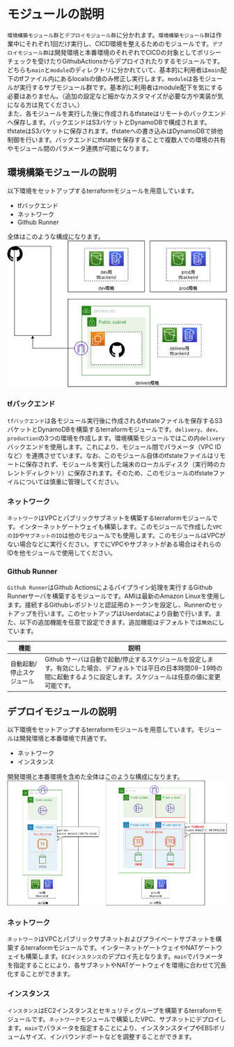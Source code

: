 
# モジュールの説明
`環境構築モジュール群`と`デプロイモジュール群`に分かれます。`環境構築モジュール群`は作業中にそれぞれ1回だけ実行し、CICD環境を整えるためのモジュールです。`デプロイモジュール群`は開発環境と本番環境のそれぞれでCICDの対象としてポリシーチェックを受けたりGithubActionsからデプロイされたりするモジュールです。  
どちらも`main`と`module`のディレクトリに分かれていて、基本的に利用者は`main`配下のtfファイル内にあるlocalsの値のみ修正し実行します。`module`は各モジュールが実行するサブモジュール群です。基本的に利用者はmodule配下を気にする必要はありません。（追加の設定など細かなカスタマイズが必要な方や実装が気になる方は見てください。）  
また、各モジュールを実行した後に作成されるtfstateはリモートのバックエンドへ保存します。バックエンドはS3バケットとDynamoDBで構成されます。tfstateはS3バケットに保存されます。tfstateへの書き込みはDynamoDBで排他制御を行います。バックエンドにtfstateを保存することで複数人での環境の共有やモジュール間のパラメータ連携が可能になります。  

## 環境構築モジュールの説明

以下環境をセットアップするterraformモジュールを用意しています。

- tfバックエンド
- ネットワーク
- Github Runner

全体はこのような構成になります。  
![全体図](../images/use-runner.png)  

### tfバックエンド

`tfバックエンド`は各モジュール実行後に作成されるtfstateファイルを保存するS3バケットとDynamoDBを構築するterraformモジュールです。`delivery`、`dev`、`production`の3つの環境を作成します。環境構築モジュールではこの内`delivery`バックエンドを使用します。これにより、モジュール間でパラメータ（VPC IDなど）を連携させています。なお、このモジュール自体のtfstateファイルはリモートに保存されず、モジュールを実行した端末のローカルディスク（実行時のカレントディレクトリ）に保存されます。そのため、このモジュールのtfstateファイルについては慎重に管理してください。

### ネットワーク

`ネットワーク`はVPCとパブリックサブネットを構築するterraformモジュールです。インターネットゲートウェイも構築します。このモジュールで作成した`VPCのID`や`サブネットのID`は他のモジュールでも使用します。このモジュールはVPCがない場合などに実行ください。すでにVPCやサブネットがある場合はそれらのIDを他モジュールで使用してください。

### Github Runner

`Github Runner`はGithub Actionsによるパイプライン処理を実行するGithub Runnerサーバを構築するモジュールです。AMIは最新のAmazon Linuxを使用します。接続するGithubレポジトリと認証用のトークンを設定し、Runnerのセットアップを行います。このセットアップはUserdataにより自動で行います。また、以下の追加機能を任意で設定できます。追加機能はデフォルトでは`無効`にしています。

|機能|説明|
|-|-|
|自動起動/停止スケジュール|Github サーバは自動で起動/停止するスケジュールを設定します。有効にした場合、デフォルトでは平日の日本時間09-19時の間に起動するように設定します。スケジュールは任意の値に変更可能です。|


## デプロイモジュールの説明

以下環境をセットアップするterraformモジュールを用意しています。モジュールは開発環境と本番環境で共通です。

- ネットワーク
- インスタンス

開発環境と本番環境を含めた全体はこのような構成になります。  
![全体図](./../images/use-production.png)

### ネットワーク

`ネットワーク`はVPCとパブリックサブネットおよびプライベートサブネットを構築するterraformモジュールです。インターネットゲートウェイやNATゲートウェイも構築します。`EC2インスタンス`のデプロイ先となります。`main`でパラメータを指定することにより、各サブネットやNATゲートウェイを環境に合わせて冗長化することができます。

### インスタンス

`インスタンス`はEC2インスタンスとセキュリティグループを構築するterraformモジュールです。`ネットワーク`モジュールで構築したVPC、サブネットにデプロイします。`main`でパラメータを指定することにより、インスタンスタイプやEBSボリュームサイズ、インバウンドポートなどを調整することができます。
